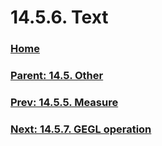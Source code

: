 # 14.5.6. Text

### [Home](./00-home.md)
### [Parent: 14.5. Other](./14-05-00-other.md)
### [Prev: 14.5.5. Measure](./14-05-05-measure.md)
### [Next: 14.5.7. GEGL operation](./14-05-07-gegl-operation.md)
